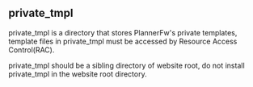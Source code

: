 private_tmpl
-------------

private_tmpl is a directory that stores PlannerFw's private templates, template files in private_tmpl must be accessed by Resource Access Control(RAC).

private_tmpl should be a sibling directory of website root, do not install private_tmpl in the website root directory.

